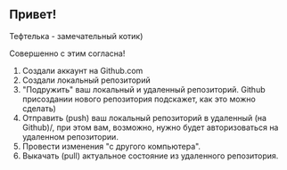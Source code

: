 ## Привет!

Тефтелька - замечательный котик)

Совершенно с этим согласна!

1. Создали аккаунт на Github.com
2. Создали локальный репозиторий
3. "Подружить" ваш локальный и удаленный репозиторий. Github присоздании нового репозитория подскажет, как это можно сделать)
4. Отправить (push) ваш локальный репозиторий в удаленный (на Github)/, при этом вам, возможно, нужно будет авторизоваться на удаленном репозитории.
5. Провести изменения "с другого компьютера".
6. Выкачать (pull) актуальное состояние из удаленного репозитория.
